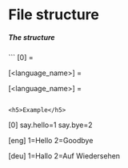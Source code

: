 File structure
==============

<h5>The structure</h5>
```
[0]
<key_name>=<index>

[<language_name>]
<index>=<value>

[<language_name>]
<index>=<value>
```

<h5>Example</h5>
```
[0]
say.hello=1
say.bye=2

[eng]
1=Hello
2=Goodbye

[deu]
1=Hallo
2=Auf Wiedersehen